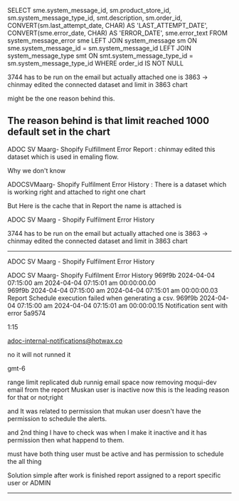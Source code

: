 SELECT sme.system_message_id,
       sm.product_store_id,
       sm.system_message_type_id,
       smt.description,
       sm.order_id,
       CONVERT(sm.last_attempt_date, CHAR) AS 'LAST_ATTEMPT_DATE',
       CONVERT(sme.error_date, CHAR)       AS 'ERROR_DATE',
       sme.error_text
FROM   system_message_error sme
       LEFT JOIN system_message sm
              ON sme.system_message_id = sm.system_message_id
       LEFT JOIN system_message_type smt
              ON smt.system_message_type_id = sm.system_message_type_id
WHERE order_id IS NOT NULL

3744 has to be run on the email but actually attached one is 3863 -> chinmay edited the connected dataset and limit in 3863 chart

might be the one reason behind this.

The reason behind is that limit reached 1000 default set in the chart
---------------------------------------------------------------------------------------

ADOC SV Maarg- Shopify Fulfillment Error Report : chinmay edited this dataset which is used in emaling flow.

Why we don't know

ADOCSVMaarg- Shopify Fulfilment Error History : There is a dataset which is working right and attached to right one chart

But Here is the cache that in Report the name is attached is

ADOC SV Maarg - Shopify Fulfilment Error History

3744 has to be run on the email but actually attached one is 3863 -> chinmay edited the connected dataset and limit in 3863 chart



-------------------------------------------------------------------------------------------

ADOC SV Maarg - Shopify Fulfilment Error History

ADOC SV Maarg- Shopify Fulfilment Error History
969f9b	2024-04-04 07:15:00 am	2024-04-04 07:15:01 am	00:00:00.00		
969f9b	2024-04-04 07:15:00 am	2024-04-04 07:15:01 am	00:00:00.03		Report Schedule execution failed when generating a csv.
969f9b	2024-04-04 07:15:00 am	2024-04-04 07:15:01 am	00:00:00.15		Notification sent with error
5a9574

1:15

adoc-internal-notifications@hotwax.co 

no it will not runned it

gmt-6

range limit 
replicated dub runnig
email space 
now removing moqui-dev email from the report 
Muskan user is inactive now this is the leading reason for that or not;right

and It was related to permission that mukan user doesn't have the permission to schedule the alerts.

and 2nd thing I have to check was when I make it inactive and it has permission then what happend to them.

must have both thing user must be active and has permission to schedule the all thing

Solution simple after work is finished report assigned to a report specific user or ADMIN


------------------------------------------------------------------------------------------
